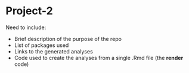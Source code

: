 # Project-2

Need to include:
  - Brief description of the purpose of the repo
  - List of packages used
  - Links to the generated analyses
  - Code used to create the analyses from a single .Rmd file (the **render** code)
